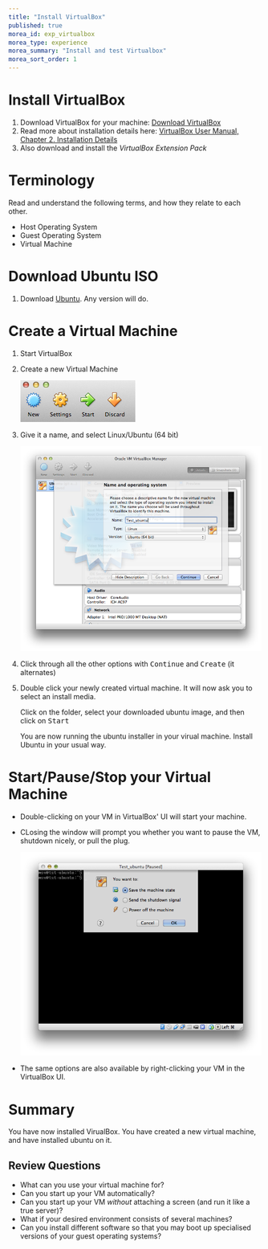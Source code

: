 ```yaml
---
title: "Install VirtualBox"
published: true
morea_id: exp_virtualbox
morea_type: experience
morea_summary: "Install and test Virtualbox"
morea_sort_order: 1
---
```


# Install VirtualBox

1. Download VirtualBox for your machine: [Download VirtualBox](https://www.virtualbox.org/wiki/Downloads)
1. Read more about installation details here: [VirtualBox User Manual, Chapter 2. Installation Details](https://www.virtualbox.org/manual/ch02.html)
1. Also download and install the *VirtualBox Extension Pack*

# Terminology

Read and understand the following terms, and how they relate to each other.

- Host Operating System
- Guest Operating System
- Virtual Machine

<!-- - Guest Addons -->

# Download Ubuntu ISO

1. Download [Ubuntu](http://www.ubuntu.com/download). Any version will do.

# Create a Virtual Machine

1. Start VirtualBox
1. Create a new Virtual Machine

   ![Create New](FVbox_tb.png)

1. Give it a name, and select Linux/Ubuntu (64 bit)

   ![Create New Dialogue](FVbox_new.png)

1. Click through all the other options with <kbd>Continue</kbd> and <kbd>Create</kbd> (it alternates)
1. Double click your newly created virtual machine. It will now ask you to select an install media.

   Click on the folder, select your downloaded ubuntu image, and then click on <kbd>Start</kbd>

   You are now running the ubuntu installer in your virual machine. Install Ubuntu in your usual way.

# Start/Pause/Stop your Virtual Machine

- Double-clicking on your VM in VirtualBox' UI will start your machine.
- CLosing the window will prompt you whether you want to pause the VM, shutdown nicely, or pull the plug.

   ![Close VM window](FVbox_close.png)

- The same options are also available by right-clicking your VM in the VirtualBox UI.

# Summary

You have now installed VirualBox. You have created a new virtual machine, and have installed ubuntu on it.

## Review Questions
- What can you use your virtual machine for?
- Can you start up your VM automatically?
- Can you start up your VM *without* attaching a screen (and run it like a true server)?
- What if your desired environment consists of several machines?
- Can you install different software so that you may boot up specialised versions of your guest operating systems?


<!-- TODO Should these questions be part of assessments instead? -->

